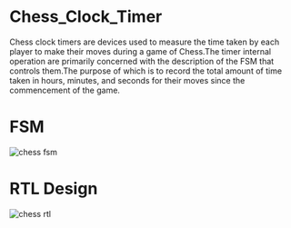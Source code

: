 # Chess_Clock_Timer
Chess clock timers are devices used to measure the time taken by each player to make their moves during a game of Chess.The timer internal operation are primarily concerned with the description of the FSM that controls them.The purpose of which is to record the total amount of time taken in hours, minutes, and seconds for their moves since the commencement of the game.

# FSM
![chess fsm](https://github.com/CHS-SANDEEP/Chess_Clock_Timer/assets/72753742/f2ce31b0-734c-4f87-bc96-3fcec1d1cfd5)

# RTL Design
![chess rtl](https://github.com/CHS-SANDEEP/Chess_Clock_Timer/assets/72753742/eae615ae-f9eb-4a68-90a2-7702f5fe2ccd)
